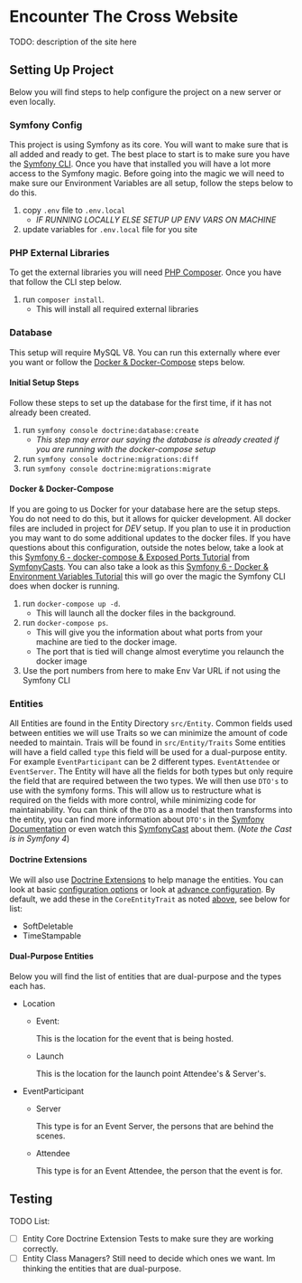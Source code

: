 # Encounter The Cross Website

TODO: description of the site here

## Setting Up Project
 Below you will find steps to help configure the project on a new server or even locally.
 
### Symfony Config
This project is using Symfony as its core. You will want to make sure that is all added and ready to get. The best place to start is to make sure you have the [Symfony CLI](https://symfony.com/download). Once you have that installed you will have a lot more access to the Symfony magic.
Before going into the magic we will need to make sure our Environment Variables are all setup, follow the steps below to do this.

1. copy `.env` file to `.env.local`
    -  *IF RUNNING LOCALLY ELSE SETUP UP ENV VARS ON MACHINE*
2. update variables for `.env.local` file for you site

### PHP External Libraries
To get the external libraries you will need [PHP Composer](https://getcomposer.org/download/). Once you have that follow the CLI step below. 

1. run `composer install`.
    -  This will install all required external libraries


### Database
This setup will require MySQL V8. You can run this externally where ever you want or follow the 
[Docker & Docker-Compose](#Docker--Docker-Compose) steps below.

#### Initial Setup Steps
Follow these steps to set up the database for the first time, if it has not already been created. 

1. run `symfony console doctrine:database:create`
   - *This step may error our saying the database is already created if you are running with the docker-compose setup*
2. run `symfony console doctrine:migrations:diff`
3. run `symfony console doctrine:migrations:migrate`

#### Docker & Docker-Compose
If you are going to us Docker for your database here are the setup steps. You do not need to do this, but it allows for quicker development. All docker files are included in project for *DEV* setup. If you plan to use it in production you may want to do some additional updates to the docker files. 
If you have questions about this configuration, outside the notes below, take a look at this [Symfony 6 - docker-compose & Exposed Ports Tutorial](https://symfonycasts.com/screencast/symfony-doctrine/docker-compose) from [SymfonyCasts](https://www.symfonycasts.com).
You can also take a look as this [Symfony 6 - Docker & Environment Variables Tutorial](https://symfonycasts.com/screencast/symfony-doctrine/docker-env-vars) this will go over the magic the Symfony CLI does when docker is running.

1. run `docker-compose up -d`. 
    - This will launch all the docker files in the background.
2. run `docker-compose ps`. 
   - This will give you the information about what ports from your machine are tied to the docker image.
   - The port that is tied will change almost everytime you relaunch the docker image
3. Use the port numbers from here to make Env Var URL if not using the Symfony CLI

### Entities
All Entities are found in the Entity Directory `src/Entity`. Common fields used between entities we will use Traits so we can minimize the amount of code needed to maintain. Trais will be found in `src/Entity/Traits`
Some entities will have a field called `type` this field will be used for a dual-purpose entity. For example `EventParticipant` can be 2 different types. `EventAttendee` or `EventServer`. The Entity will have all the fields for both types but only require the field that are required between the two types.
We will then use `DTO's` to use with the symfony forms. This will allow us to restructure what is required on the fields with more control, while minimizing code for maintainability. You can think of the `DTO` as a model that then transforms into the entity, you can find more information about `DTO's` in the
[Symfony Documentation](https://symfony.com/doc/current/form/data_transformers.html) or even watch this [SymfonyCast](https://symfonycasts.com/screencast/symfony-forms/form-dto) about them. (_Note the Cast is in Symfony 4_)

#### Doctrine Extensions
We will also use [Doctrine Extensions](https://symfony.com/bundles/StofDoctrineExtensionsBundle/current/index.html) to help manage the entities.
You can look at basic [configuration options](https://symfony.com/bundles/StofDoctrineExtensionsBundle/current/configuration.html#use-the-doctrineextensions-library) or look at [advance configuration](https://github.com/doctrine-extensions/DoctrineExtensions/tree/main/doc).
By default, we add these in the `CoreEntityTrait` as noted [above](#entities), see below for list:
- SoftDeletable
- TimeStampable

#### Dual-Purpose Entities
Below you will find the list of entities that are dual-purpose and the types each has.

- Location
  - Event:

    This is the location for the event that is being hosted.
  - Launch

    This is the location for the launch point Attendee's & Server's.
- EventParticipant
  - Server

    This type is for an Event Server, the persons that are behind the scenes.
  - Attendee

    This type is for an Event Attendee, the person that the event is for.

## Testing
TODO List:
- [ ] Entity Core Doctrine Extension Tests to make sure they are working correctly.
- [ ] Entity Class Managers? Still need to decide which ones we want. Im thinking the entities that are dual-purpose.